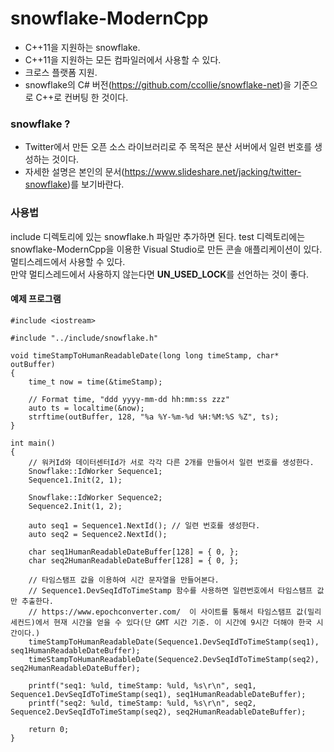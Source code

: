 # snowflake-ModernCpp
- C++11을 지원하는 snowflake.  
- C++11을 지원하는 모든 컴파일러에서 사용할 수 있다.
- 크로스 플랫폼 지원.
- snowflake의 C# 버전(https://github.com/ccollie/snowflake-net)을 기준으로 C++로 컨버팅 한 것이다. 
  
  
### snowflake ?  
- Twitter에서 만든 오픈 소스 라이브러리로 주 목적은 분산 서버에서 일련 번호를 생성하는 것이다.
- 자세한 설명은 본인의 문서(https://www.slideshare.net/jacking/twitter-snowflake)를 보기바란다.  
  
  
### 사용법 
include 디렉토리에 있는 snowflake.h 파일만 추가하면 된다. 
test 디렉토리에는 snowflake-ModernCpp을 이용한 Visual Studio로 만든 콘솔 애플리케이션이 있다.  
멀티스레드에서 사용할 수 있다.  
만약 멀티스레드에서 사용하지 않는다면 **UN_USED_LOCK**를 선언하는 것이 좋다.  
  
   
#### 예제 프로그램  
```
#include <iostream>

#include "../include/snowflake.h"

void timeStampToHumanReadableDate(long long timeStamp, char* outBuffer)
{
	time_t now = time(&timeStamp);
	
	// Format time, "ddd yyyy-mm-dd hh:mm:ss zzz"
	auto ts = localtime(&now);
	strftime(outBuffer, 128, "%a %Y-%m-%d %H:%M:%S %Z", ts);
}

int main()
{
	// 워커Id와 데이터센터Id가 서로 각각 다른 2개를 만들어서 일련 번호를 생성한다.
	Snowflake::IdWorker Sequence1;
	Sequence1.Init(2, 1);

	Snowflake::IdWorker Sequence2;
	Sequence2.Init(1, 2);

	auto seq1 = Sequence1.NextId(); // 일련 번호를 생성한다.
	auto seq2 = Sequence2.NextId();

	char seq1HumanReadableDateBuffer[128] = { 0, };
	char seq2HumanReadableDateBuffer[128] = { 0, };

	// 타임스탬프 값을 이용하여 시간 문자열을 만들어본다.
	// Sequence1.DevSeqIdToTimeStamp 함수를 사용하면 일련번호에서 타임스탬프 값만 추출한다.
	// https://www.epochconverter.com/  이 사이트를 통해서 타임스탬프 값(밀리세컨드)에서 현재 시간을 얻을 수 있다(단 GMT 시간 기준. 이 시간에 9시간 더해야 한국 시간이다.)
	timeStampToHumanReadableDate(Sequence1.DevSeqIdToTimeStamp(seq1), seq1HumanReadableDateBuffer);
	timeStampToHumanReadableDate(Sequence2.DevSeqIdToTimeStamp(seq2), seq2HumanReadableDateBuffer);

	printf("seq1: %uld, timeStamp: %uld, %s\r\n", seq1, Sequence1.DevSeqIdToTimeStamp(seq1), seq1HumanReadableDateBuffer);
	printf("seq2: %uld, timeStamp: %uld, %s\r\n", seq2, Sequence2.DevSeqIdToTimeStamp(seq2), seq2HumanReadableDateBuffer);

	return 0;
}
```